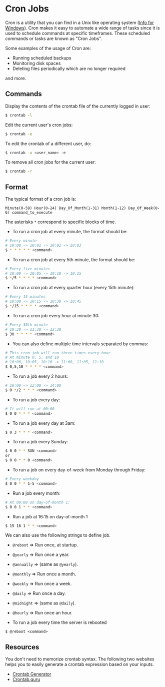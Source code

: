 # Cron Jobs

Cron is a utility that you can find in a Unix like operating system ([Info for Windows](https://www.technipages.com/scheduled-task-windows)). Cron makes it easy to automate a wide range of tasks since it is used to schedule commands at specific timeframes. These scheduled commands or tasks are known as "Cron Jobs".

Some examples of the usage of Cron are:

- Running scheduled backups
- Monitoring disk spaces
- Deleting files periodically which are no longer required

and more.

## Commands

Display the contents of the crontab file of the currently logged in user:

```bash
$ crontab -l
```

Edit the current user's cron jobs:

```bash
$ crontab -e
```

To edit the crontab of a different user, do:

```bash
$ crontab -u <user_name> -e
```

To remove all cron jobs for the current user:

```bash
$ crontab -r
```

## Format

The typical format of a cron job is:

```
Minute(0-59) Hour(0-24) Day_Of_Month(1-31) Month(1-12) Day_Of_Week(0-6) command_to_execute
```

The asterisks `*` correspond to specific blocks of time.

- To run a cron job at every minute, the format should be:

```bash
# Every minute
# 10:00 -> 10:01 -> 10:02 -> 10:03
$ * * * * * <command>
```

- To run a cron job at every 5th minute, the format should be:

```bash
# Every five minutes
# 10:00 -> 10:05 -> 10:10 -> 10:15
$ */5 * * * * <command>
```

- To run a cron job at every quarter hour (every 15th minute):

```bash
# Every 15 minutes
# 10:00 -> 10:15 -> 10:30 -> 10:45
$ */15 * * * * <command>
```

- To run a cron job every hour at minute 30:

```bash
# Every 30th minute
# 10:30 -> 11:30 -> 12:30
$ 30 * * * * <command>
```

- You can also define multiple time intervals separated by commas:

```bash
# This cron job will run three times every hour
# At minute 0, 5, and 10
# 10:00, 10:05, 10:10 -> 11:00, 11:05, 11:10
$ 0,5,10 * * * * <command>
```

- To run a job every 2 hours:

```bash
# 10:00 -> 12:00 -> 14:00
$ 0 */2 * * * <command>
```

- To run a job every day:

```bash
# It will run at 00:00
$ 0 0 * * * <command>
```

- To run a job every day at 3am:

```bash
$ 0 3 * * * <command>
```

- To run a job every Sunday:

```bash
$ 0 0 * * SUN <command>
or
$ 0 0 * * 0 <command>
```

- To run a job on every day-of-week from Monday through Friday:

```bash
# Every weekday
$ 0 0 * * 1-5 <command>
```

- Run a job every month:

```bash
# At 00:00 on day-of-month 1:
$ 0 0 1 * * <command>
```

- Run a job at 16:15 on day-of-month 1

```bash
$ 15 16 1 * * <command>
```

We can also use the following strings to define job.

- `@reboot` ⇒ Run once, at startup.
- `@yearly` ⇒ Run once a year.
- `@annually` ⇒ (same as `@yearly`).
- `@monthly` ⇒ Run once a month.
- `@weekly` ⇒ Run once a week.
- `@daily` ⇒ Run once a day.
- `@midnight` ⇒ (same as `@daily`).
- `@hourly` ⇒ Run once an hour.

- To run a job every time the server is rebooted

```
$ @reboot <command>
```

## Resources

You don't need to memorize crontab syntax. The following two websites helps you to easily generate a crontab expression based on your inputs.

- [Crontab Generator](https://crontab-generator.org/)
- [Crontab.guru](https://crontab.guru/)
